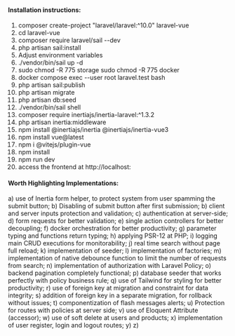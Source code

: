 #### Installation instructions:


1) composer create-project "laravel/laravel:^10.0" laravel-vue
2) cd laravel-vue
3) composer require laravel/sail --dev
4) php artisan sail:install
5) Adjust environment variables
6) ./vendor/bin/sail up -d
7) sudo chmod -R 775 storage
   sudo chmod -R 775 docker
8) docker compose exec --user root laravel.test bash
9) php artisan sail:publish
10) php artisan migrate
11) php artisan db:seed
12) ./vendor/bin/sail shell
13) composer require inertiajs/inertia-laravel:^1.3.2
14) php artisan inertia:middleware
15) npm install @inertiajs/inertia @inertiajs/inertia-vue3
16) npm install vue@latest
17) npm i @vitejs/plugin-vue
18) npm install
19) npm run dev
20) access the frontend at http://localhost:<port>

#### Worth Highlighting Implementations:

a) use of Inertia form helper, to protect system from user spamming the submit button;
b) Disabling of submit button after first submission;
b) client and server inputs protection and validation;
c) authentication at server-side;
d) form requests for better validation;
e) single action controllers for better decoupling;
f) docker orchestration for better productivity;
g) parameter typing and functions return typing;
h) applying PSR-12 at PHP;
i) logging main CRUD executions for monitorability;
j) real time search without page full reload;
k) implementation of seeder;
l) implementation of factories;
m) implementation of native debounce function to limit the number of requests from search;
n) implementation of authorization with Laravel Policy;
o) backend pagination completely functional;
p) database seeder that works perfectly with policy business rule;
q) use of Tailwind for styling for better productivity;
r) use of foreign key at migration and constraint for data integrity;
s) addition of foreign key in a separate migration, for rollback without issues;
t) componentization of flash messages alerts;
u) Protection for routes with policies at server side;
v) use of Eloquent Attribute (accessor);
w) use of soft delete at users and products;
x) implementation of user register, login and logout routes;
y)
z)

